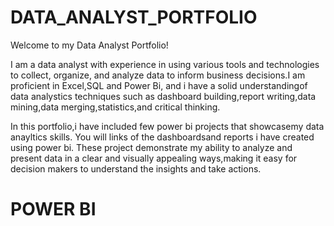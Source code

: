 # DATA_ANALYST_PORTFOLIO

Welcome to my Data Analyst Portfolio!

I am a data analyst with experience in using various tools and technologies to collect, organize, and analyze data to inform business decisions.I am proficient in Excel,SQL and Power Bi, and i have a solid understandingof data analystics techniques such as dashboard building,report writing,data mining,data merging,statistics,and critical thinking.

In this portfolio,i have included few power bi projects that showcasemy data anayltics skills. You will links of the dashboardsand reports i have created using power bi. These project demonstrate my ability to analyze and present data in a clear and visually appealing ways,making it easy for decision makers to understand the insights and take actions.

# POWER BI
